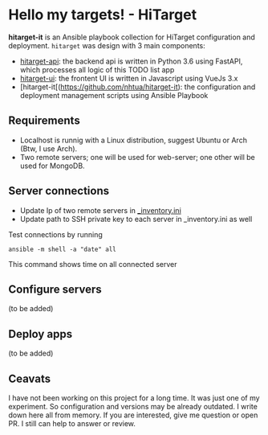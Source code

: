 # Hello my targets! - HiTarget

**hitarget-it** is an Ansible playbook collection for HiTarget configuration and deployment. `hitarget` was design with 3 main components: 

- [hitarget-api](https://github.com/nhtua/hitarget-api): the backend api is written in Python 3.6 using FastAPI, which processes all logic of this TODO list app
- [hitarget-ui](https://github.com/nhtua/hitarget-ui): the frontent UI is written in Javascript using VueJs 3.x
- [hitarget-it[(https://github.com/nhtua/hitarget-it): the configuration and deployment management scripts using Ansible Playbook

## Requirements

- Localhost is runnig with a Linux distribution, suggest Ubuntu or Arch (Btw, I use Arch).
- Two remote servers; one will be used for web-server; one other will be used for MongoDB.

## Server connections

- Update Ip of two remote servers in [_inventory.ini](./_inventory.ini)
- Update path to SSH private key to each server in _inventory.ini as well

Test connections by running
```
ansible -m shell -a "date" all
```
This command shows time on all connected server

## Configure servers
(to be added)

## Deploy apps
(to be added)


## Ceavats
I have not been working on this project for a long time. It was just one of my experiment. So configuration and versions may be already outdated. I write down here all from memory. If you are interested, give me question or open PR. I still can help to answer or review.
